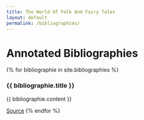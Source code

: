 ```yaml
---
title: The World Of Folk And Fairy Tales
layout: default
permalink: /bibliographies/
---
```

<h1>Annotated Bibliographies</h1>
{% for bibliographie in site.bibliographies %}
  <h3>{{ bibliographie.title }}</h3>
  <p>{{ bibliographie.content }}</p>
  <a href="{{ bibliographie.source }}" target="_blank">Source</a>
{% endfor %}
